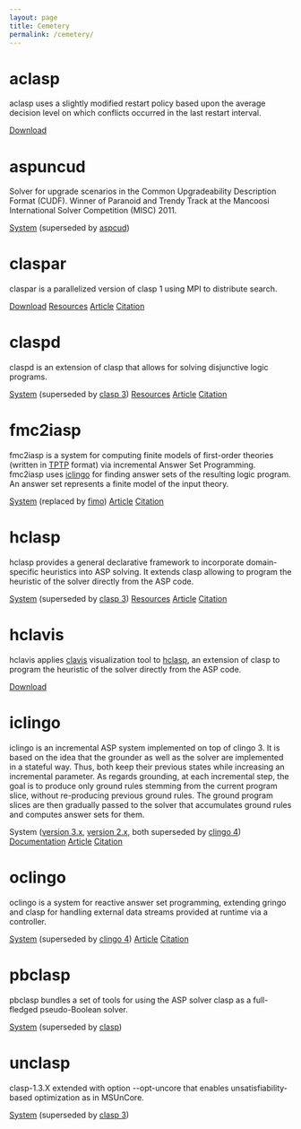 ```yaml
---
layout: page
title: Cemetery
permalink: /cemetery/
---
```


# aclasp

aclasp uses a slightly modified restart policy based upon the average decision level on which conflicts occurred in the last restart interval.

[Download](https://sourceforge.net/p/potassco/code/HEAD/tree/branches/adaptive-restarts/adapt-to-avgdl)

# aspuncud

Solver for upgrade scenarios in the Common Upgradeability Description Format (CUDF).
Winner of Paranoid and Trendy Track at the Mancoosi International Solver Competition (MISC) 2011.

[System](http://www.cs.uni-potsdam.de/aspcud/index.html)
(superseded by [aspcud](/aspcud/))

# claspar

claspar is a parallelized version of clasp 1 using MPI to distribute search.

[Download](https://sourceforge.net/projects/potassco/files/claspar/)
[Resources](http://www.cs.uni-potsdam.de/claspar)
[Article](https://www.cs.uni-potsdam.de/wv/pdfformat/gekakascsc11a.pdf)
[Citation](https://www.cs.uni-potsdam.de/wv/bibtex/gekakascsc11a.bib)

# claspd

claspd is an extension of clasp that allows for solving disjunctive logic programs.

[System](https://sourceforge.net/projects/potassco/files/claspd/)
(superseded by [clasp 3](/clasp/))
[Resources](http://www.cs.uni-potsdam.de/claspd/)
[Article](https://www.cs.uni-potsdam.de/wv/pdfformat/drgegrkakoossc08a.pdf)
[Citation](https://www.cs.uni-potsdam.de/wv/bibtex/drgegrkakoossc08a.bib)

# fmc2iasp

fmc2iasp is a system for computing finite models of first-order theories
(written in [TPTP](http://www.cs.miami.edu/~tptp/) format)
via incremental Answer Set Programming.
fmc2iasp uses [iclingo](/cemetery/#iclingo) for finding answer sets of the resulting logic program.
An answer set represents a finite model of the input theory.

[System](https://sourceforge.net/p/potassco/code/HEAD/tree/trunk/fmc2iasp/)
(replaced by [fimo](/labs/#fimo))
[Article](https://www.cs.uni-potsdam.de/wv/pdfformat/gesasc11a.pdf)
[Citation](https://www.cs.uni-potsdam.de/wv/bibtex/gesasc11a.bib)

# hclasp

hclasp provides a general declarative framework to incorporate domain-specific heuristics into ASP solving.
It extends clasp allowing to program the heuristic of the solver directly from the ASP code.

[System](https://sourceforge.net/projects/potassco/files/hclasp)
(superseded by [clasp 3](/clasp/))
[Resources](http://www.cs.uni-potsdam.de/hclasp/)
[Article](https://www.cs.uni-potsdam.de/wv/pdfformat/gekaotroscwa13a.pdf)
[Citation](https://www.cs.uni-potsdam.de/wv/bibtex/gekaotroscwa13a.bib)

# hclavis

hclavis applies
[clavis](http://www.cs.uni-potsdam.de/clavis)
visualization tool to
[hclasp](http://www.cs.uni-potsdam.de/hclasp),
an extension of clasp to program the heuristic of the solver directly from the ASP code.

[Download](https://www.cs.uni-potsdam.de/clavis/download/hclavis-1.1.5-x86_64-linux-static.tar.gz)

# iclingo

iclingo is an incremental ASP system implemented on top of clingo 3.
It is based on the idea that the grounder as well as the solver are implemented in a stateful way.
Thus, both keep their previous states while increasing an incremental parameter.
As regards grounding, at each incremental step, the goal is to produce only ground rules stemming from the current program slice, without re-producing previous ground rules.
The ground program slices are then gradually passed to the solver that accumulates ground rules and computes answer sets for them.

System
([version 3.x](https://sourceforge.net/projects/potassco/files/iclingo/),
[version 2.x](https://sourceforge.net/projects/potassco/files/gringo/),
both superseded by  [clingo 4](/clingo/))
[Documentation](https://sourceforge.net/projects/potassco/files/guide/)
[Article](https://www.cs.uni-potsdam.de/wv/pdfformat/gekakaosscth08a.pdf)
[Citation](https://www.cs.uni-potsdam.de/wv/bibtex/gekakaosscth08a.bib)

# oclingo

oclingo is a system for reactive answer set programming, extending gringo and clasp for handling external data streams provided at runtime via a controller.

[System](http://www.cs.uni-potsdam.de/wv/oclingo/)
(superseded by [clingo 4](/clingo/))
[Article](https://www.cs.uni-potsdam.de/wv/pdfformat/gegrkasc11a.pdf)
[Citation](https://www.cs.uni-potsdam.de/wv/bibtex/gegrkasc11a.bib)

# pbclasp

pbclasp bundles a set of tools for using the ASP solver clasp as a full-fledged pseudo-Boolean solver.

[System](https://sourceforge.net/p/potassco/code/HEAD/tree/trunk/pbclasp/)
(superseded by [clasp](/clasp/))

# unclasp

clasp-1.3.X extended with option --opt-uncore that enables unsatisfiability-based optimization as in MSUnCore.

[System](https://sourceforge.net/p/potassco/code/HEAD/tree/branches/unclasp/)
(superseded by [clasp 3](/clasp/))

